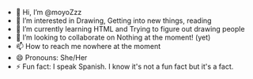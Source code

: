 - 👋 Hi, I’m @moyoZzz
- 👀 I’m interested in Drawing, Getting into new things, reading
- 🌱 I’m currently learning HTML and Trying to figure out drawing people
- 💞️ I’m looking to collaborate on Nothing at the moment! (yet)
- 📫 How to reach me nowhere at the moment
- 😄 Pronouns: She/Her
- ⚡ Fun fact: I speak Spanish. I know it's not a fun fact but it's a fact.

<!---
moyoZzz/moyoZzz is a ✨ special ✨ repository because its `README.md` (this file) appears on your GitHub profile.
You can click the Preview link to take a look at your changes.
--->
